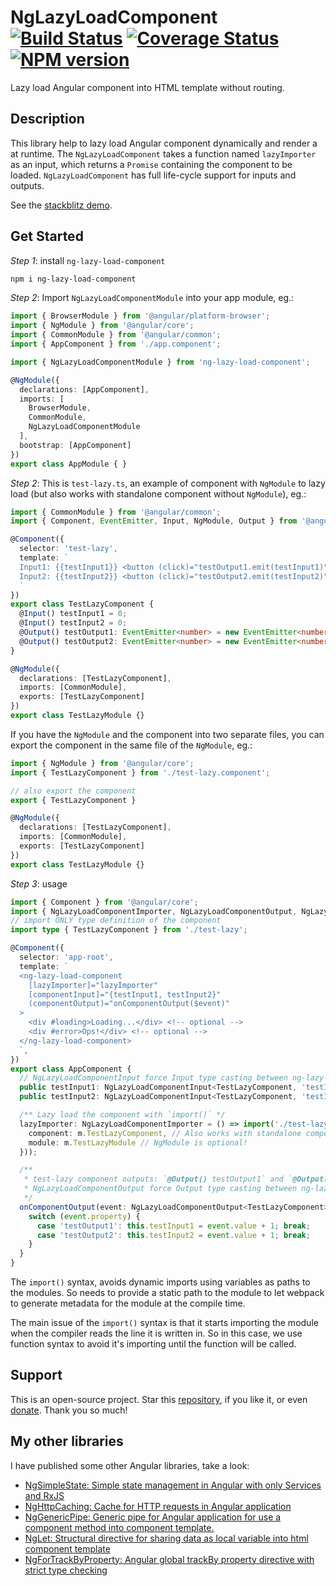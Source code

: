 # NgLazyLoadComponent [![Build Status](https://app.travis-ci.com/nigrosimone/ng-lazy-load-component.svg?branch=main)](https://app.travis-ci.com/nigrosimone/ng-lazy-load-component) [![Coverage Status](https://coveralls.io/repos/github/nigrosimone/ng-lazy-load-component/badge.svg?branch=main)](https://coveralls.io/github/nigrosimone/ng-lazy-load-component?branch=main) [![NPM version](https://img.shields.io/npm/v/ng-lazy-load-component.svg)](https://www.npmjs.com/package/ng-lazy-load-component)

Lazy load Angular component into HTML template without routing.

## Description

This library help to lazy load Angular component dynamically and render a at runtime. The `NgLazyLoadComponent` takes a function named `lazyImporter` as an input, which returns a `Promise` containing the component to be loaded. `NgLazyLoadComponent` has full life-cycle support for inputs and outputs.

See the [stackblitz demo](https://stackblitz.com/edit/demo-ng-lazy-load-component?file=src%2Fapp%2Fapp.component.ts).


## Get Started

*Step 1*: install `ng-lazy-load-component`

```bash
npm i ng-lazy-load-component
```

*Step 2*: Import `NgLazyLoadComponentModule` into your app module, eg.:

```ts
import { BrowserModule } from '@angular/platform-browser';
import { NgModule } from '@angular/core';
import { CommonModule } from '@angular/common';
import { AppComponent } from './app.component';

import { NgLazyLoadComponentModule } from 'ng-lazy-load-component';

@NgModule({
  declarations: [AppComponent],
  imports: [
    BrowserModule,
    CommonModule,
    NgLazyLoadComponentModule
  ],
  bootstrap: [AppComponent]
})
export class AppModule { }
```

*Step 2*: This is `test-lazy.ts`, an example of component with `NgModule` to lazy load (but also works with standalone component without `NgModule`), eg.:

```ts
import { CommonModule } from '@angular/common';
import { Component, EventEmitter, Input, NgModule, Output } from '@angular/core';

@Component({
  selector: 'test-lazy',
  template: `
  Input1: {{testInput1}} <button (click)="testOutput1.emit(testInput1)">Output1</button><br />
  Input2: {{testInput2}} <button (click)="testOutput2.emit(testInput2)">Output2</button>
  `
})
export class TestLazyComponent {
  @Input() testInput1 = 0;
  @Input() testInput2 = 0;
  @Output() testOutput1: EventEmitter<number> = new EventEmitter<number>();
  @Output() testOutput2: EventEmitter<number> = new EventEmitter<number>();
}

@NgModule({
  declarations: [TestLazyComponent],
  imports: [CommonModule],
  exports: [TestLazyComponent]
})
export class TestLazyModule {}
```

If you have the `NgModule` and the component into two separate files, you can export the component in the same file of the `NgModule`, eg.:

```ts
import { NgModule } from '@angular/core';
import { TestLazyComponent } from './test-lazy.component';

// also export the component
export { TestLazyComponent }

@NgModule({
  declarations: [TestLazyComponent],
  imports: [CommonModule],
  exports: [TestLazyComponent]
})
export class TestLazyModule {}
```

*Step 3*: usage

```ts
import { Component } from '@angular/core';
import { NgLazyLoadComponentImporter, NgLazyLoadComponentOutput, NgLazyLoadComponentInput } from 'ng-lazy-load-component';
// import ONLY type definition of the component
import type { TestLazyComponent } from './test-lazy';

@Component({
  selector: 'app-root',
  template: `
  <ng-lazy-load-component 
    [lazyImporter]="lazyImporter" 
    [componentInput]="{testInput1, testInput2}" 
    (componentOutput)="onComponentOutput($event)"
  >
    <div #loading>Loading...</div> <!-- optional -->
    <div #error>Ops!</div> <!-- optional -->
  </ng-lazy-load-component>
  `,
})
export class AppComponent {
  // NgLazyLoadComponentInput force Input type casting between ng-lazy-load-component and lazy loaded component
  public testInput1: NgLazyLoadComponentInput<TestLazyComponent, 'testInput1'> = 0; // bind with test-lazy component `@Input() testInput1`
  public testInput2: NgLazyLoadComponentInput<TestLazyComponent, 'testInput2'> = 0; // bind with test-lazy component `@Input() testInput2`

  /** Lazy load the component with `import()` */
  lazyImporter: NgLazyLoadComponentImporter = () => import('./test-lazy').then((m) => ({
    component: m.TestLazyComponent, // Also works with standalone component
    module: m.TestLazyModule // NgModule is optional!
  }));

  /** 
   * test-lazy component outputs: `@Output() testOutput1` and `@Output() testOutput2` 
   * NgLazyLoadComponentOutput force Output type casting between ng-lazy-load-component and lazy loaded component
   */
  onComponentOutput(event: NgLazyLoadComponentOutput<TestLazyComponent>) {
    switch (event.property) {
      case 'testOutput1': this.testInput1 = event.value + 1; break;
      case 'testOutput2': this.testInput2 = event.value + 1; break;
    }
  }
}
```

The `import()` syntax, avoids dynamic imports using variables as paths to the modules. So needs to provide a static path to the module to let webpack to generate metadata for the module at the compile time.

The main issue of the `import()` syntax is that it starts importing the module when the compiler reads the line it is written in. So in this case, we use function syntax to avoid it's importing until the function will be called.

## Support

This is an open-source project. Star this [repository](https://github.com/nigrosimone/ng-lazy-load-component), if you like it, or even [donate](https://www.paypal.com/paypalme/snwp). Thank you so much! 

## My other libraries

I have published some other Angular libraries, take a look:

 - [NgSimpleState: Simple state management in Angular with only Services and RxJS](https://www.npmjs.com/package/ng-simple-state)
 - [NgHttpCaching: Cache for HTTP requests in Angular application](https://www.npmjs.com/package/ng-http-caching)
 - [NgGenericPipe: Generic pipe for Angular application for use a component method into component template.](https://www.npmjs.com/package/ng-generic-pipe)
 - [NgLet: Structural directive for sharing data as local variable into html component template](https://www.npmjs.com/package/ng-let)
 - [NgForTrackByProperty: Angular global trackBy property directive with strict type checking](https://www.npmjs.com/package/ng-for-track-by-property)
